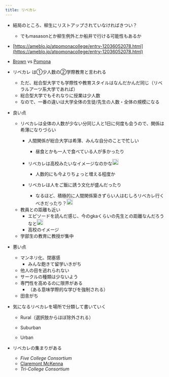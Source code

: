 ```yaml
---
title: リベカレ
---
```


* 結局のところ、柳生にリストアップされていなければきつい？
  
  * でもmasasonとか柳生例外とか船井で行ける可能性もあるか
* [https://ameblo.jp/atpomonacollege/entry-12036052078.html](https://ameblo.jp/atpomonacollege/entry-12036052078.html)

* [Brown](Brown.md) vs [Pomona](Pomona.md)

* リベカレ は①少人数の②学際教育と言われる
  
  * ただ、総合型大学でも学際性や教育スタイルはなんだかんだ同じ（リベラルアーツ系大学であれば）
  * 総合型大学でもそれなりに授業は少人数
  * なので、一番の違いは大学全体の生徒/先生の人数・全体の規模になる
* 良い点
  
  * リベカレは全体の人数が少ない分同じ人と1日に何度も会うので、関係は希薄になりづらい
    * 人間関係が総合大学は希薄、みんな自分のことで忙しい
      * 昼食とかも一人で食べている人が多かったり
    * リベカレは高校みたいなイメージなのかな<img src='https://scrapbox.io/api/pages/blu3mo-public/blu3mo/icon' alt='blu3mo.icon' height="19.5"/>

      * 人数的にも今よりちょっと増える程度か
    * リベカレは人をご飯に誘う文化が盛んだったり
      * なるほど、積極的に人間関係築きずらい人はむしろリベカレ行くべきだったり？<img src='https://scrapbox.io/api/pages/blu3mo-public/blu3mo/icon' alt='blu3mo.icon' height="19.5"/>
  * 教員との距離も近い
    * エピソードを読んだ感じ、今のgkaくらいの先生との距離なんだろうなと<img src='https://scrapbox.io/api/pages/blu3mo-public/blu3mo/icon' alt='blu3mo.icon' height="19.5"/>
    * 高校のイメージ
  * 学部生の教育に教授が集中
* 悪い点
  
  * マンネリ化、閉塞感
    * みんな飽きて留学いきがち
  * 他人の目を逃れられない
  * サークルの種類は少ないよう
  * 専門性を高めるのに限界がある
    * （ある意味学際的な学びを強制される）
  * 田舎がち
* 気になるリベカレを場所で分類して書いていく
  
  * Rural（選択肢からほぼ除外される）
  
  * Suburban
  
  * Urban

* リベカレの集まりがある
  
  * *Five College Consortium*
  * [Claremont McKenna](Claremont%20McKenna.md)
  * *Tri-College Consortium*
